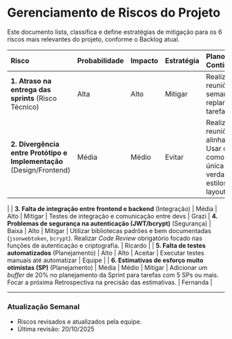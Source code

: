 # Gerenciamento de Riscos do Projeto

Este documento lista, classifica e define estratégias de mitigação para os 6 riscos mais relevantes do projeto, conforme o Backlog atual.

| Risco | Probabilidade | Impacto | Estratégia | Plano de Contingência | Responsável |
| :--- | :--- | :--- | :--- | :--- | :--- |
| **1. Atraso na entrega das sprints** (Risco Técnico) | Alta | Alto | Mitigar | Realizar reuniões semanais e replanejar tarefas crítica | Fernanda |
| **2. Divergência entre Protótipo e Implementação** (Design/Frontend) | Média | Médio | Evitar | Realizar reuniões de alinhamento. Usar o Figma como fonte única de verdade para estilos e layouts. | Equipe
 |
| **3. Falta de integração entre frontend e backend** (Integração) | Média | Alto | Mitigar | Testes de integração e comunicação entre devs	 | Grazi
| **4. Problemas de segurança na autenticação (JWT/bcrypt)** (Segurança) | Baixa | Alto | Mitigar | Utilizar bibliotecas padrões e bem documentadas (`jsonwebtoken`, `bcrypt`). Realizar *Code Review* obrigatório focado nas funções de autenticação e criptografia. | Ricardo |
| **5. Falta de testes automatizados** (Planejamento) | Alto | Alto | Aceitar | Executar testes manuais até automatizar | Equipe |
| **6. Estimativas de esforço muito otimistas (SP)** (Planejamento) | Média | Médio | Mitigar | Adicionar um *buffer* de 20% no planejamento da Sprint para tarefas com 5 SPs ou mais. Focar a próxima Retrospectiva na precisão das estimativas. | Fernanda |

---

### Atualização Semanal
- Riscos revisados e atualizados pela equipe.
- Última revisão: 20/10/2025